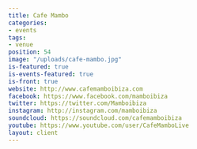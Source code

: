```yaml
---
title: Cafe Mambo
categories:
- events
tags:
- venue
position: 54
image: "/uploads/cafe-mambo.jpg"
is-featured: true
is-events-featured: true
is-front: true
website: http://www.cafemamboibiza.com
facebook: https://www.facebook.com/mamboibiza
twitter: https://twitter.com/Mamboibiza
instagram: http://instagram.com/mamboibiza
soundcloud: https://soundcloud.com/cafemamboibiza
youtube: https://www.youtube.com/user/CafeMamboLive
layout: client
---
```


